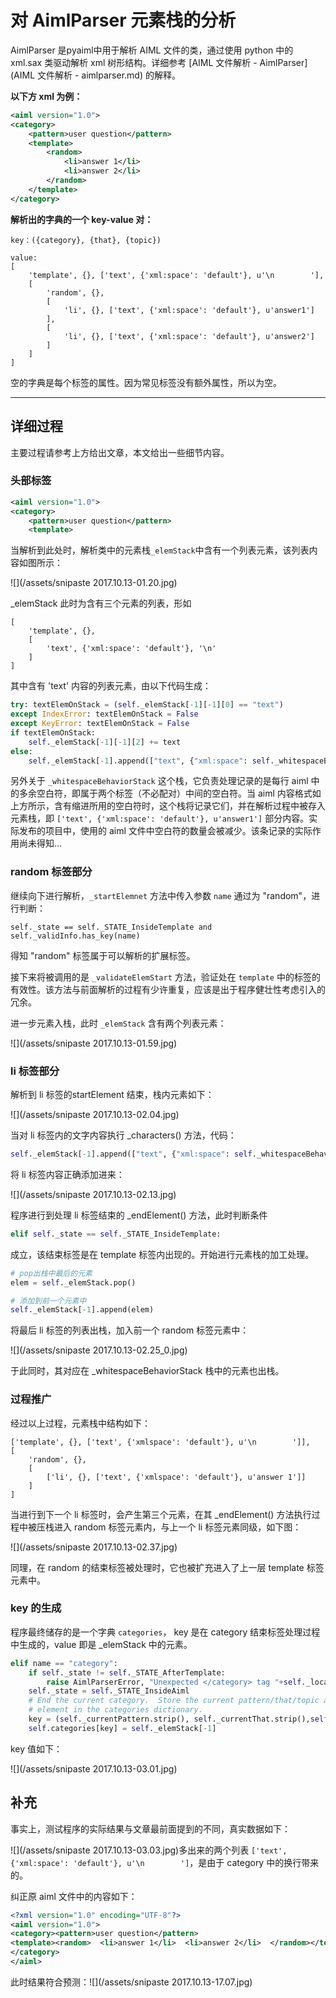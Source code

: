 # 对 AimlParser 元素栈的分析

AimlParser 是pyaiml中用于解析 AIML 文件的类，通过使用 python 中的 xml.sax 类驱动解析 xml 树形结构。详细参考 [AIML 文件解析 - AimlParser](AIML 文件解析 - aimlparser.md) 的解释。

**以下方 xml 为例：**

```xml
<aiml version="1.0">
<category>
    <pattern>user question</pattern>
    <template>
        <random>
            <li>answer 1</li>
            <li>answer 2</li>
        </random>
    </template>
</category>
```

**解析出的字典的一个 key-value 对：**

```
key：({category}, {that}, {topic})

value:
[
    'template', {}, ['text', {'xml:space': 'default'}, u'\n        '],
    [
        'random', {}, 
        [
            'li', {}, ['text', {'xml:space': 'default'}, u'answer1']
        ], 
        [
            'li', {}, ['text', {'xml:space': 'default'}, u'answer2']
        ]
    ]
]
```

空的字典是每个标签的属性。因为常见标签没有额外属性，所以为空。

---

## 详细过程

主要过程请参考上方给出文章，本文给出一些细节内容。

### 头部标签

```xml
<aiml version="1.0">
<category>
    <pattern>user question</pattern>
    <template>
```

当解析到此处时，解析类中的元素栈`_elemStack`中含有一个列表元素，该列表内容如图所示：

![](/assets/snipaste 2017.10.13-01.20.jpg)

\_elemStack 此时为含有三个元素的列表，形如

```
[
    'template', {}, 
    [
        'text', {'xml:space': 'default'}, '\n'
    ]
]
```

其中含有 'text' 内容的列表元素，由以下代码生成：

```py
try: textElemOnStack = (self._elemStack[-1][-1][0] == "text")
except IndexError: textElemOnStack = False
except KeyError: textElemOnStack = False
if textElemOnStack:
    self._elemStack[-1][-1][2] += text
else:
    self._elemStack[-1].append(["text", {"xml:space": self._whitespaceBehaviorStack[-1]}, text])
```

另外关于 `_whitespaceBehaviorStack` 这个栈，它负责处理记录的是每行 aiml 中的多余空白符，即属于两个标签（不必配对）中间的空白符。当 aiml 内容格式如上方所示，含有缩进所用的空白符时，这个栈将记录它们，并在解析过程中被存入元素栈，即 `['text', {'xml:space': 'default'}, u'answer1']` 部分内容。实际发布的项目中，使用的 aiml 文件中空白符的数量会被减少。该条记录的实际作用尚未得知…

### random 标签部分

继续向下进行解析，`_startElemnet` 方法中传入参数 `name` 通过为 "random"，进行判断：

```
self._state == self._STATE_InsideTemplate and self._validInfo.has_key(name)
```

得知 "random" 标签属于可以解析的扩展标签。

接下来将被调用的是 `_validateElemStart` 方法，验证处在 `template` 中的标签的有效性。该方法与前面解析的过程有少许重复，应该是出于程序健壮性考虑引入的冗余。

进一步元素入栈，此时 `_elemStack` 含有两个列表元素：

![](/assets/snipaste 2017.10.13-01.59.jpg)

### li 标签部分

解析到 li 标签的startElement 结束，栈内元素如下：

![](/assets/snipaste 2017.10.13-02.04.jpg)

当对 li 标签内的文字内容执行 \_characters\(\) 方法，代码：

```py
self._elemStack[-1].append(["text", {"xml:space": self._whitespaceBehaviorStack[-1]}, text])
```

将 li 标签内容正确添加进来：

![](/assets/snipaste 2017.10.13-02.13.jpg)

程序进行到处理 li 标签结束的 \_endElement\(\) 方法，此时判断条件

```py
elif self._state == self._STATE_InsideTemplate:
```

成立，该结束标签是在 template 标签内出现的。开始进行元素栈的加工处理。

```py
# pop出栈中最后的元素
elem = self._elemStack.pop()

# 添加到前一个元素中
self._elemStack[-1].append(elem)
```

将最后 li 标签的列表出栈，加入前一个 random 标签元素中：

![](/assets/snipaste 2017.10.13-02.25_0.jpg)

于此同时，其对应在 \_whitespaceBehaviorStack 栈中的元素也出栈。

### 过程推广

经过以上过程，元素栈中结构如下：

```
['template', {}, ['text', {'xmlspace': 'default'}, u'\n        ']],
[
    'random', {}, 
    [
        ['li', {}, ['text', {'xmlspace': 'default'}, u'answer 1']]
    ]
]
```

当进行到下一个 li 标签时，会产生第三个元素，在其 \_endElement\(\) 方法执行过程中被压栈进入 random 标签元素内，与上一个 li 标签元素同级，如下图：

![](/assets/snipaste 2017.10.13-02.37.jpg)

同理，在 random 的结束标签被处理时，它也被扩充进入了上一层 template 标签元素中。

### key 的生成

程序最终储存的是一个字典 `categories`， key 是在 category 结束标签处理过程中生成的，value 即是 \_elemStack 中的元素。

```py
elif name == "category":
    if self._state != self._STATE_AfterTemplate:
        raise AimlParserError, "Unexpected </category> tag "+self._location()
    self._state = self._STATE_InsideAiml
    # End the current category.  Store the current pattern/that/topic and
    # element in the categories dictionary.
    key = (self._currentPattern.strip(), self._currentThat.strip(),self._currentTopic.strip())
    self.categories[key] = self._elemStack[-1]
```

key 值如下：

![](/assets/snipaste 2017.10.13-03.01.jpg)

## 补充

事实上，测试程序的实际结果与文章最前面提到的不同，真实数据如下：

![](/assets/snipaste 2017.10.13-03.03.jpg)多出来的两个列表 `['text', {'xml:space': 'default'}, u'\n        ']`，是由于 category 中的换行带来的。

纠正原 aiml 文件中的内容如下：

```xml
<?xml version="1.0" encoding="UTF-8"?>
<aiml version="1.0">
<category><pattern>user question</pattern>
<template><random>  <li>answer 1</li>  <li>answer 2</li>  </random></template>
</category>
</aiml>
```

此时结果符合预测：![](/assets/snipaste 2017.10.13-17.07.jpg)

